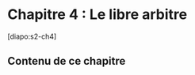# Chapitre 4 : Le libre arbitre


[diapo:s2-ch4]

## Contenu de ce chapitre

<script>subPages()</script>
